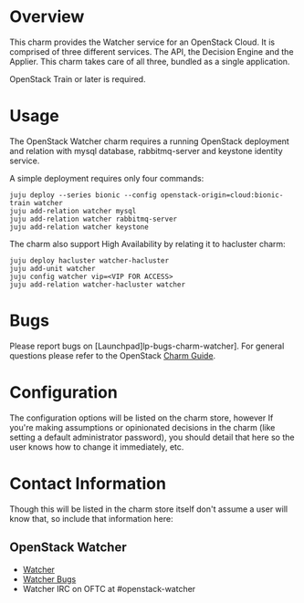 # Overview

This charm provides the Watcher service for an OpenStack Cloud. It is comprised
of three different services. The API, the Decision Engine and the Applier. This
charm takes care of all three, bundled as a single application.

OpenStack Train or later is required.

# Usage

The OpenStack Watcher charm requires a running OpenStack deployment and relation
with mysql database, rabbitmq-server and keystone identity service.

A simple deployment requires only four commands:

    juju deploy --series bionic --config openstack-origin=cloud:bionic-train watcher
    juju add-relation watcher mysql
    juju add-relation watcher rabbitmq-server
    juju add-relation watcher keystone

The charm also support High Availability by relating it to hacluster charm:

    juju deploy hacluster watcher-hacluster
    juju add-unit watcher
    juju config watcher vip=<VIP FOR ACCESS>
    juju add-relation watcher-hacluster watcher

# Bugs

Please report bugs on [Launchpad]lp-bugs-charm-watcher].
For general questions please refer to the OpenStack [Charm Guide][cg].

# Configuration

The configuration options will be listed on the charm store, however If you're
making assumptions or opinionated decisions in the charm (like setting a default
administrator password), you should detail that here so the user knows how to
change it immediately, etc.

# Contact Information

Though this will be listed in the charm store itself don't assume a user will
know that, so include that information here:

## OpenStack Watcher

- [Watcher][wiki-watcher]
- [Watcher Bugs][lp-bugs-watcher]
- Watcher IRC on OFTC at #openstack-watcher

<!-- LINKS -->

[cg]: https://docs.openstack.org/charm-guide
[lp-bugs-charm-watcher]: https://bugs.launchpad.net/charm-watcher/+filebug
[lp-bugs-watcher]: https://launchpad.net/watcher
[wiki-watcher]: https://wiki.openstack.org/wiki/Watcher
